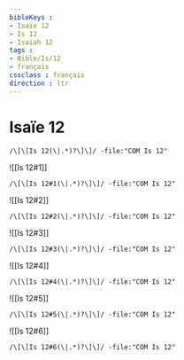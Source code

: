 ```yaml
---
bibleKeys : 
- Isaïe 12
- Is 12
- Isaiah 12
tags : 
- Bible/Is/12
- français
cssclass : français
direction : ltr
---
```


# Isaïe 12

```query
/\[\[Is 12(\|.*)?\]\]/ -file:"COM Is 12"
```



![[Is 12#1]]

```query
/\[\[Is 12#1(\|.*)?\]\]/ -file:"COM Is 12"
```

![[Is 12#2]]

```query
/\[\[Is 12#2(\|.*)?\]\]/ -file:"COM Is 12"
```

![[Is 12#3]]

```query
/\[\[Is 12#3(\|.*)?\]\]/ -file:"COM Is 12"
```

![[Is 12#4]]

```query
/\[\[Is 12#4(\|.*)?\]\]/ -file:"COM Is 12"
```

![[Is 12#5]]

```query
/\[\[Is 12#5(\|.*)?\]\]/ -file:"COM Is 12"
```

![[Is 12#6]]

```query
/\[\[Is 12#6(\|.*)?\]\]/ -file:"COM Is 12"
```

